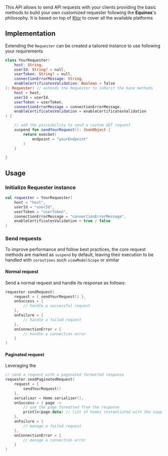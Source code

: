This API allows to send API requests with your clients providing the basic methods to build
your own customized requester following the **Equinox**'s philosophy. It is based on top of [Ktor](https://ktor.io/) to
cover all the available platforms

## Implementation

Extending the `Requester` can be created a tailored instance to use following your requirements

```kotlin
class YourRequester(
    host: String,
    userId: String? = null,
    userToken: String? = null,
    connectionErrorMessage: String,
    enableCertificatesValidation: Boolean = false
): Requester( // extends the Requester to inherit the base methods
    host = host,
    userId = userId,
    userToken = userToken,
    connectionErrorMessage = connectionErrorMessage,
    enableCertificatesValidation = enableCertificatesValidation
) {

    // add the posssibility to send a custom GET request
    suspend fun sendYourRequest(): JsonObject {
        return execGet(
            endpoint = "yourEndpoint"
        )
    }

}
```

## Usage

### Initialize Requester instance

```kotlin
val requester = YourRequester(
    host = "host",
    userId = "userId",
    userToken = "userToken",
    connectionErrorMessage = "connectionErrorMessage",
    enableCertificatesValidation = true / false
)
```

### Send requests

To improve performance and follow best practices, the core request methods are marked as `suspend` by default, leaving 
their execution to be handled with `coroutines` such `viewModelScope` or similar

#### Normal request

Send a normal request and handle its response as follows:

```kotlin
requester.sendRequest(
    request = { sendYourRequest() },
    onSuccess = {
        // handle a successful request
    },
    onFailure = {
        // handle a failed request
    },
    onConnectionError = {
        // handle a connection error
    }
)
```

#### Paginated request

Leveraging the 

```kotlin
// send a request with a paginated formatted response
requester.sendPaginatedRequest(
    request = {
        sendYourRequest()
    },
    serialiazr = Home.serializer(),
    onSuccess = { page ->
        // use the page formatted from the response
        println(page.data) // list of homes instantiated with the supplier lambda function
    },
    onFailure = {
        // manage a failed request
    },
    onConnectionError = {
        // manage a connection error
    }
)
```